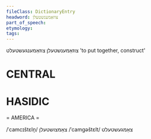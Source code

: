 ```yaml
---
fileClass: DictionaryEntry
headword: צוזאַמענשטעלן
part_of_speech: 
etymology: 
tags: 
---
```

צוזאַמענשטעלן
צוזאַמענגעשטעלט
'to put together, construct'

CENTRAL
========

HASIDIC
=======
= AMERICA = 

/ˈcamcɪštɛln̩/ צאַמצושטעלן
/ˈcamgəštɛlt/ צאַמגעשטעלט